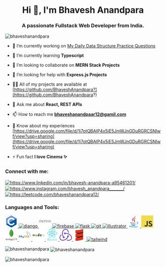 <h1 align="center">Hi 👋, I'm Bhavesh Anandpara</h1>
<h3 align="center">A passionate Fullstack Web Developer from India.</h3>

<p align="left"> <img src="https://komarev.com/ghpvc/?username=bhaveshanandpara&label=Profile%20views&color=0e75b6&style=flat" alt="bhaveshanandpara" /> </p>

- 🔭 I’m currently working on [My Daily Data Structure Practice Questions](https://github.com/BhaveshAnandpara/CP-Batch-0)

- 🌱 I’m currently learning **Typescript**

- 👯 I’m looking to collaborate on **MERN Stack Projects**

- 🤝 I’m looking for help with **Express.js Projects**

- 👨‍💻 All of my projects are available at [https://github.com/BhaveshAnandpara?](https://github.com/BhaveshAnandpara?)

- 💬 Ask me about **React, REST APIs**

- 📫 How to reach me **bhaveshanandpaar12@gamil.com**

- 📄 Know about my experiences [https://drive.google.com/file/d/1j7otQBAIP4x5iE5JmWJnGDuRGRCSNIwf/view?usp=sharing](https://drive.google.com/file/d/1j7otQBAIP4x5iE5JmWJnGDuRGRCSNIwf/view?usp=sharing)

- ⚡ Fun fact **I love Cinema ✨**

<h3 align="left">Connect with me:</h3>
<p align="left">
<a href="https://linkedin.com/in/https://www.linkedin.com/in/bhavesh-anandpara-a95461201/" target="blank"><img align="center" src="https://raw.githubusercontent.com/rahuldkjain/github-profile-readme-generator/master/src/images/icons/Social/linked-in-alt.svg" alt="https://www.linkedin.com/in/bhavesh-anandpara-a95461201/" height="30" width="40" /></a>
<a href="https://instagram.com/https://www.instagram.com/bhavesh_anandpara_______/" target="blank"><img align="center" src="https://raw.githubusercontent.com/rahuldkjain/github-profile-readme-generator/master/src/images/icons/Social/instagram.svg" alt="https://www.instagram.com/bhavesh_anandpara_______/" height="30" width="40" /></a>
<a href="https://www.leetcode.com/https://leetcode.com/bhaveshanandpara12/" target="blank"><img align="center" src="https://raw.githubusercontent.com/rahuldkjain/github-profile-readme-generator/master/src/images/icons/Social/leet-code.svg" alt="https://leetcode.com/bhaveshanandpara12/" height="30" width="40" /></a>
</p>

<h3 align="left">Languages and Tools:</h3>
<p align="left"> <a href="https://www.cprogramming.com/" target="_blank" rel="noreferrer"> <img src="https://raw.githubusercontent.com/devicons/devicon/master/icons/c/c-original.svg" alt="c" width="40" height="40"/> </a> <a href="https://www.djangoproject.com/" target="_blank" rel="noreferrer"> <img src="https://cdn.worldvectorlogo.com/logos/django.svg" alt="django" width="40" height="40"/> </a> <a href="https://expressjs.com" target="_blank" rel="noreferrer"> <img src="https://raw.githubusercontent.com/devicons/devicon/master/icons/express/express-original-wordmark.svg" alt="express" width="40" height="40"/> </a> <a href="https://firebase.google.com/" target="_blank" rel="noreferrer"> <img src="https://www.vectorlogo.zone/logos/firebase/firebase-icon.svg" alt="firebase" width="40" height="40"/> </a> <a href="https://flask.palletsprojects.com/" target="_blank" rel="noreferrer"> <img src="https://www.vectorlogo.zone/logos/pocoo_flask/pocoo_flask-icon.svg" alt="flask" width="40" height="40"/> </a> <a href="https://git-scm.com/" target="_blank" rel="noreferrer"> <img src="https://www.vectorlogo.zone/logos/git-scm/git-scm-icon.svg" alt="git" width="40" height="40"/> </a> <a href="https://www.adobe.com/in/products/illustrator.html" target="_blank" rel="noreferrer"> <img src="https://www.vectorlogo.zone/logos/adobe_illustrator/adobe_illustrator-icon.svg" alt="illustrator" width="40" height="40"/> </a> <a href="https://www.java.com" target="_blank" rel="noreferrer"> <img src="https://raw.githubusercontent.com/devicons/devicon/master/icons/java/java-original.svg" alt="java" width="40" height="40"/> </a> <a href="https://developer.mozilla.org/en-US/docs/Web/JavaScript" target="_blank" rel="noreferrer"> <img src="https://raw.githubusercontent.com/devicons/devicon/master/icons/javascript/javascript-original.svg" alt="javascript" width="40" height="40"/> </a> <a href="https://www.mongodb.com/" target="_blank" rel="noreferrer"> <img src="https://raw.githubusercontent.com/devicons/devicon/master/icons/mongodb/mongodb-original-wordmark.svg" alt="mongodb" width="40" height="40"/> </a> <a href="https://www.mysql.com/" target="_blank" rel="noreferrer"> <img src="https://raw.githubusercontent.com/devicons/devicon/master/icons/mysql/mysql-original-wordmark.svg" alt="mysql" width="40" height="40"/> </a> <a href="https://nodejs.org" target="_blank" rel="noreferrer"> <img src="https://raw.githubusercontent.com/devicons/devicon/master/icons/nodejs/nodejs-original-wordmark.svg" alt="nodejs" width="40" height="40"/> </a> <a href="https://reactjs.org/" target="_blank" rel="noreferrer"> <img src="https://raw.githubusercontent.com/devicons/devicon/master/icons/react/react-original-wordmark.svg" alt="react" width="40" height="40"/> </a> <a href="https://redux.js.org" target="_blank" rel="noreferrer"> <img src="https://raw.githubusercontent.com/devicons/devicon/master/icons/redux/redux-original.svg" alt="redux" width="40" height="40"/> </a> <a href="https://www.scala-lang.org" target="_blank" rel="noreferrer"> <img src="https://raw.githubusercontent.com/devicons/devicon/master/icons/scala/scala-original.svg" alt="scala" width="40" height="40"/> </a> <a href="https://tailwindcss.com/" target="_blank" rel="noreferrer"> <img src="https://www.vectorlogo.zone/logos/tailwindcss/tailwindcss-icon.svg" alt="tailwind" width="40" height="40"/> </a> </p>

<p><img align="left" src="https://github-readme-stats.vercel.app/api/top-langs?username=bhaveshanandpara&show_icons=true&locale=en&layout=compact" alt="bhaveshanandpara" /></p>

<p>&nbsp;<img align="center" src="https://github-readme-stats.vercel.app/api?username=bhaveshanandpara&show_icons=true&locale=en" alt="bhaveshanandpara" /></p>

<p><img align="center" src="https://github-readme-streak-stats.herokuapp.com/?user=bhaveshanandpara&" alt="bhaveshanandpara" /></p>
